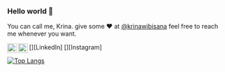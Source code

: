 ### Hello world 👋

You can call me, Krina.
give some ♥ at [@krinawibisana](https://instagram.com/krinawibisana/) feel free to reach me whenever you want.

[<img align="left" alt="Krina Wibisana | LinkedIn" width="22px" src="https://cdn.jsdelivr.net/npm/simple-icons@v3/icons/linkedin.svg" />][LinkedIn]
[<img align="left" alt="Krina Wibisana | Instagram" width="22px" src="https://cdn.jsdelivr.net/npm/simple-icons@v3/icons/instagram.svg" />][Instagram]

[![Top Langs](https://github-readme-stats.vercel.app/api/top-langs/?username=krnwbsn&layout=compact)](https://github.com/anuraghazra/github-readme-stats)

<!-- ![krnwbsn's github stats](https://github-readme-stats.vercel.app/api?username=krnwbsn&hide=contribs,prs&show_icons=true&hide_border=true&title_color=000) -->
